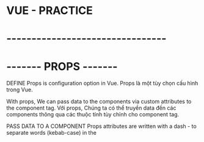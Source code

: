 # VUE - PRACTICE

# --------------------------------
# ------- PROPS -------
DEFINE
Props is configuration option in Vue.
Props là một tùy chọn cấu hình trong Vue.

With props, We can pass data to the components via custom attributes to the component tag.
Với props, Chúng ta có thể truyền data đến các components thông qua các thuộc tính tùy chỉnh cho component tag.

PASS DATA TO A COMPONENT
Props attributes are written with a dash - to separate words (kebab-case) in the <template> tag, 
Props attributes (Đạo cụ) được viết bằng dấu gạch ngang để phân tách các từ (kebab-case) trong <tempalte></tempalte> tag

RECEIVE DATA IN SIDE A COMPONENT
But kebab-case is not legal in JavaScript. So instead we need to write the attribute names as camelCase in JavaScript, and Vue understands this automatically!
Nhưng kebeb-case không đúng trong JavaScript. Vì vậy, thay vào đó chúng ta cần viết tên thuộc tính là camcelCase trong JavaScript, và Vue tự động hiểu.

BOOLEAN PROPS
We can achieve different functionality by passing props of different data types.
Chúng ta có thể đạt được các chức năng khác nhau bằng cách chuyển các props của các loại dữ liệu khác nhau

And we are able to define rules for how attributes are given when components are created from App.vue
Và chúng ta có thể định nghĩa các quy tắc về cách cung cấp các thuộc tính khi các components được tạo từ App.vue

To pass props with a data type different to String, we must write v-bind: in front of the attribute we want to pass
Để truyền props với kiểu dữ liệu khác string, chúng ta phải sử dụng v-bind: đằng trước thuộc tính chúng ta muốn truyền

PROPS INTERFACE

PROPS AS AN OBJECT
<!-- => props: {
    foodName: String,
    fooodDesc: String,
    isFavorite: Boolean
}, -->
With props defined in this way, other people can look inside FoodItem.vue and easily see what the component expects
Với cách định nghĩa props trên, thì người dùng khác có thể nhìn thấy bên trong file FoodItem.vue dữ liệu mong muốn của props

REQUIRED PROPS
To tell Vue that a prop is required we need to define the prop as an object. Let's make the prop 'foodName' required, like this:
<!-- props: {
    foodName: {
        type: String,
        required: true
    },
    foodDesc: String,
    isFavorite: Boolean
} -->

DEFAULT VALUE
We can set a default value for a prop
Let's create default value for the 'foodDesc' prop in the 'FoodItem' component, and then create such an item for rice without defining the 'foodDesc' prop
Khi định nghĩa giá trị cho một prop thì khi sử dụng component đó bên trong File cha nào đó thì không cần phải gọi nó ra
Chỉ gọi nó ra khi cần custome giá trị đó

PROPS VALIDATOR FUNCTION
We can also define a validator function that decides if the prop vvalue is valid or not.
Chúng ta có thể định nghĩa một hàm xác thực để quyết định xem giá trị prop có hợp lệ hay không

Such validator functions must return either true or false.
Các hàm xác thực như vật phải trả về đúng hoặc sai.

When the validator returns false, it means the prop value is invalid.
Khi trình xác nhận trả về false, điều đó có nghĩa là giá trị prop không hợp lệ.

An invalid prop value generates a warning in the browser console when we run our page in developer mode, and the warning is a useful hint to make sure the components are used as intended.
Giá trị prop không hợp lệ sẽ tạo ra cảnh báo trong console khi chúng ta chạy trang của mình ở chế độ của developer và cảnh báo là gợi ý hữu ích để đảm bảo các component được sử dụng như dự định.


MODIFY PROPS
When a component is created in the parent alement we are not allowed to chang the value of the prop recevied in the child element. 
So inside FoodItem.vue we cannot change the value of the 'isFavorite' prop we get from App.vue. The prop is read-only from the parent, which is App.vue in our case

Khi 1 component được tạo trong phần tử cha, chúng ta không được phép thay đổi giá trị của prop nhận được trong phần tử con.
Vì vậy bên trong FoodItem.Vue, chúng ta không thể thay đổi giá trị của prop 'isFavorite' mà chúng ta nhận được từ App.vue. Prop ở chế độ chỉ đọc từ parent, đó là App.vue trong trường hợp của chúng tôi

# --------------------------------



# --------------------------------
# ------- VUE - V-FOR - COMPONENTS -------

DEFINE
Components can be reused with v-for to generate many elements of the same kind
Components có thể được tái sử dụng với v-for để tạo ra nhiều element cùng loại

When generating elements with v-for from a component, it is also very helpful that props can be assigned dynamically based on values from an array.
Khi tạo các element bằng v-for từ 1 component, cũng rất hữu ích khi các props có thể được gán tự động dựa trên các giá trị từ một mảng

KEY - ATTRIBUTE
Khi dùng v-for để lặp các phần tử, Vue tái sử dụng các phần tử DOM để tối ưu hóa hiệu suất
Nếu mảng dữ liệu thay đổi, Vue có thể tái sử dụng các phần tử không đúng cách nếu không có thuộc tính 'key'
Key giúp Vue phân biệt các phần tử một cách chính xác bằng cách cung cấp một định danh duy nhất
# --------------------------------



# --------------------------------
# ------- VUE - $emit() - method -------

DEFINE
With built-in $emit() method in Vue we can create a custom event in the child component that can be captured in the parent element
Với phương thức $emit() tich hợp trong Vue, chúng ta có thể tạo 1 event tùy chỉnh trong các component con có thể được ghi lại trong component cha

Props are used to send data from the parent element to be child component, and $emit() is used to do the oposite: to pass information from the child component to the parent.
Props được sử dụng để gửi dữ liệu từ phần tử cha đến component con và $emit() được sử dụng để thực hiện điều ngược lại: Truyền thông tin từ component con đến component cha.

EMIT A CUSTOM EVENT
Cần gửi thông tin từ component cha và chúng tôi sử dụng $emit() để thực hiện điều đó

The EMITS OPTION
Tương tự như cách chúng ta khai báo props bên trong component con.
Chúng ta cũng có thể ghi lại ( ghi lại ở đây là có thể khai báo hoặc không ) các emits trong component bằng 'emits' option.
Việc ghi lại làm rõ ràng code hơn.

# --------------------------------


# --------------------------------
# ------- VUE FALLTHROUGH ATTRIBUTES -------
Khi bạn định nghĩa một component, bạn có thể truyền các thuộc tính không được định nghĩa rõ ràng trong props của component con.
Những thuộc tính này được gọi là "fallthrough attributes" và sẽ tự động được truyền từ component cha xuống các phần tử gốc trong template của component con.


Typical attributes được sử dụng để fall through are class, style and v-on (@)

# --------------------------------

# --------------------------------
# ------- SCOPED STYLING -------

DEFINE
Sử dụng scoped trong tag <style scroped></style>

# --------------------------------

# --------------------------------
# ------- LOCAL COMPONENTS -------

DEFINE
Components can be made to be local, meaning that they are only accessiable inside a specific *.vue file
Nghĩa là các component có thể được biến thành biến cục bộ, nghĩa là chúng chỉ có thể truy cập được bên trong một file *.vue cụ thể

GLOBAL COMPONENTS
Cách chúng ta đưa các component vào trong main.js, điều này giúp chúng ta có thể truy cập được bên trong <template></template> của tất cả cá tệp *.vue khác trong dự án đó.


LOCAL COMPONENTS
Chúng ta có thể đưa trực tiếp 1 component vào tag <script></script> thay vì đưa nó vào trong main.js
Kiểu trong component cần sử dụng 1 component khác thì ta có thể viết
<!-- <script>
    import CompOne from './components/ComOne.vue'

    export default {
        components: {
            'comp-one': CompOne
        }
    }
</script> -->

export default không yêu cầu sử dụng dấu ngoặc nhọn khi import và có thể đặt tên bất kì
export yêu cầu sử dụng dấu ngoặc nhọn và phải đúng tên hoặc tên được đổi.

# --------------------------------



# --------------------------------
# ------- VUE SLOTS -------

DEFINE
Slots là 1 tính năng mạnh mẽ trong Vue cho phép các component linh hoạt hơn và có thể tái sử dụng hơn.
=> Chúng ta sử dụng slots trong Vue để send content từ parent component vào <template></template> của child component
<!-- <template>
  <slot-comp>Hello World!</slot-comp>
</template> -->
<!-- Code trên trong parent component -->

=> Để nhận được Hello World bên trong component và hiển thị nó trong trang của chúng ta
=> Chúng ta cần sử dụng <slot></slot> bên trong component
=> Slot đóng vai trò giữ chỗ cho nội dung, do đó sau khi ứng dụng được xây dựng, slot sẽ được thay thế bằng nội dung được gửi tới nó

<!-- <template>
  <div>  
    <p>SlotComp.vue</p>
    <slot></slot> Nội dung component từ cha sẽ hiển thị ở đây
  </div>
</template> -->
<!-- Code trên trong child component -->


SLOTS AS CARDS
Slot cũng có thể được sử dụng để bao quanh các khối nội dung html động lớn hơn để có giao diện giống như card
<!-- <template>
  <h3>Slots in Vue</h3>  
  <p>We create card-like div boxes from the foods array.</p>
  <div id="wrapper">
    <slot-comp v-for="x in foods">
      <img v-bind:src="x.url">
      <h4>{{x.name}}</h4>
      <p>{{x.desc}}</p>
    </slot-comp>
  </div>
</template> -->
<!-- Code trên trong parent component -->


<!-- <template>
  <div> 
    <slot></slot>
  </div>
</template>

<script></script>

<style scoped>
  div {
    box-shadow: 0 4px 8px 0 rgba(0,0,0,0.2);
    border-radius: 10px;
    margin: 10px;
  }
</style> -->
<!-- Code trên trong child component -->

FALLBACK CONTENT (Nội dung dự phòng)
Nếu 1 component được tạo mà không có nội dung, chúng ta có thể có fallback content trong <slot></slot>
Kiểu như là vẫn là thẻ slot ở bên trong component con, nhưng lần này thẻ slot không giống mà là có giá trị
Nếu gọi sử dụng child component bên trong parent component mà chỉ ghi mỗi tên component đó ra thôi
Thì nó sẽ lấy nội dung trong thẻ slot của component con
Ngược lại nếu ghi nội dung trong lần gọi compoent con ở component cha thì nội dung bên trong component con mặc dịnh sẽ bị thay thế

# --------------------------------



# --------------------------------
# ------- VUE V-SLOT -------

DEFINE
Chúng ta cần v-slot directive để tham chiếu đến named slots ( Kiểu slot đã được đặt tên )
Named slots cho phép kiểm soát nhiều hơn vị trí đặt nội dung trong mẫu của component con
Linh hoạt hơn và có thể tái sử dụng
Nếu chỉ sử dụng slots mà không dùng v-slot với Named slot thì bên compoent con có bao nhiêu slot thì nó sẽ chỉ nhận 1 giá trị

V-SLOTS AND NAMED SLOTS ( Sử dụng với nhiều slot trong 1 component )
Nếu chúng ta có nhiều hơn 1 slot trong 1 component, nhưng muốn kiểm soát nội dung sẽ xuất hiện ở slot nào
Chúng ta cần đặt tên cho các vị trí đó và sử dụng v-slot để gửi nội dung đến đúng nơi

<!-- <h3>Component</h3>
<div>
  <slot name="topSlot"></slot>
</div>
<div>
  <slot name="bottomSlot"></slot>
</div> -->
<!-- Code trên trong child component -->


<!-- <h1>App.vue</h1>
<p>The component has two div tags with one slot in each.</p>
<slot-comp v-slot:bottomSlot>'Hello!'</slot-comp> -->
<!-- Code trên trong parent component -->

DEFAULT SLOTS
Nếu bạn có 1 slot không có name thì slot đó sẽ dược mặc định cho các component được đánh dấu là v-slot:default hoặc không được đánh gấu bằng v-slot
=> Kiểu như là nếu bên component con có 1 slot không được đặt tên thì khi gọi nó sang compoent cha.
Thì nội dung trong thẻ component con không định nghĩa tên hoặc có v-slot:default sẽ mặc định cho cái thằng Slot không có tên bên component con.


V-SLOT IN <TEMPLATE>
v-slot cũng có thể được sử dụng trong thẻ template để hướng các content lớn hơn đến một slot nhất định
<!-- <h1>App.vue</h1>
<p>The component has two div tags with one slot in each.</p>
<slot-comp>
  <template v-slot:bottomSlot>
    <h4>To the bottom slot!</h4>
    <p>This p tag and the h4 tag above are directed to the bottom slot with the v-slot directive used on the template tag.</p>
  </template>
  <p>This goes into the default slot</p>
</slot-comp> -->
<!-- Code trên trong parent component -->

<!-- <h3>Component</h3>
<div>
  <slot></slot>
</div>
<div>
  <slot name="bottomSlot"></slot>
</div> -->
<!-- Code trên trong child component -->
=> Chúng ta sử dụng thẻ template để hướng một số nội dung đến 1 slot nhất định vì thẻ template không được hiển thị, nó chỉ giữ chố cho nội dung

V-SLOT SHORTHAND #
Viết tắt của v-slot là #
<!-- <slot-comp v-slot:topSlot>'Hello!'</slot-comp> -->
Can be written as:
<!-- <slot-comp #topSlot>'Hello!'</slot-comp> -->


# --------------------------------


# --------------------------------
# ------- SCOPED SLOTS -------

DEFINE 
Scoped slot cung cấp dữ liệu cục bộ từ component con để component cha có thể chọn cách hiển thị dữ liệu đó

SEND DATA TO PARENT
Chúng ta sử dụng v-bind trong slot child component để gửi dữ liệu cục bộ đến component cha

VD: 
<!-- <template>
  <slot v-bind:lclData="data"></slot>
</template>

<script>
  export default {
    data() {
      return {
        data: 'This is local data'
      }
    }
  }
</script> -->

RECEIVE DATA FROM SCOPED SLOT
Dữ liệu cục bộ trong component con được gửi với v-bind, và nó có thể được nhận trong component cha với v-slot (#)
VD:
<!-- <slot-comp v-slot:"dataFromSlot">
  <h2>{{ dataFromSlot.lclData }}</h2>
</slot-comp> -->

SCOPED SLOT WITH AN ARRAY
Có thể gửi dữ liệu từ 1 array bằng cách dùng v-for, nhưng code trong App.vue về cơ bản là giống nhau

<!-- <template>
  <slot
    v-for="x in foods"
    :key="x"
    :foodName="x"
  ></slot>
</template>

<script>
  export default {
    data() {
      return {
        foods: ['Apple','Pizza','Rice','Fish','Cake']
      }
    }
  }
</script> -->
<!-- Code trên trong child component -->

<!-- <slot-comp v-slot="food">
  <h2>{{ food.foodName }}</h2>
</slot-comp> -->
<!-- Code trên trong parent component -->

STATIC DATA FROM A SCOPED SLOT
1 slot scoped cũng có thể gửi static data, Đó là dữ liệu không thuộc data property của Vue instance
Khi gửi statix data, chúng ta không sử dụng v-bind
Trong ví dụ bên dưới, chúng ta gửi 1 static text, và 1 text bound dymaically từ data instance.

<!-- <template>
  <slot
    staticText="This text is static"
    :dynamicText="text"
  ></slot>
</template>

<script>
  export default {
    data() {
      return {
        text: 'This text is from the data property'
      }
    }
  }
</script> -->
<!-- Code trên trong child component -->

<!-- <slot-comp v-slot="texts"> => Cái texts ở đây là do mình tùy chọn đặt tên.
  <h2>{{ texts.staticText }}</h2>
  <p>{{ texts.dynamicText }}</p>
</slot-comp> -->
<!-- Code trên trong parent component -->

NAMED SCOPED SLOTS
Tương tự như name bên v-slot
Alternatively, we can create the component one time, with two different "template" tags, each "template" tag referring to a different slot.

# --------------------------------


# --------------------------------
# ------- SCOPED SLOTS -------

DYNAMIC COMPONENTS
Có thể được sử dụng để lướt qua các trang trong trang của bạn, như các tab trong trình duyệt của bạn, bằng cách sử dụng 'is' attribute

THE COMPONENT TAG AND THE 'IS' ATTRIBUTE
Để tạo 1 dynamic component chúng ta sử dụng <component></component> để thể hiện active component.
'is' Attribute được gắn với một giá trị bằng v-bind, và chúng ta thay đổi giá trị đó thành tên của component mà chúng ta muốn active

<!-- <component :is="activeComp"></component> -->

<KeepAlive>
Nếu có bất kì thao tác nào ở các component khi ta chuyển đổi lại giữa các component nó sẽ bị reset lại ban đầu
Để giữ nguyên state (trạng thái), các thông tin đầu vào trước đó, khi bạn quay lại 1 component
Chúng ta sử dụng thẻ <KeepAlive></KeepAlive> xung quanh thẻ <component></component>

THE 'INCLUDE' AND 'EXCLUDE' attributes
Tất cả component bên trong <KeepAlive></KeepAlive> sẽ được giữ nguyên theo mặc định.
Nhưng chúng ta cũng có thể xác định chỉ một số component được duy trì bằng cách sử dụng 'include' hoặc 'exclude' trên <KeepAlive></KeepAlive>
Nếu sử dụng include hoặc exclude trên thẻ KeepAlive, chúng ta cũng cần đặt tên cho các thành phần bằng 'name' option trong component con
 <!-- <KeepAlive exclude="CompOne, CompTwo"> CompOne là option name được export default bên Component con CompOne
    <component :is="activeComp"></component>
  </KeepAlive> -->

THE 'MAX' ATTRIBUTE
Chúng ta sử dụng 'max' như một thuộc tính trong KeepAlive để giới hạn số lượng component mà trình duyệt cần nhớ trạng thái (state)
<!-- <KeepAlive :max="2"> -->
Ví dụ chúng ta chuyển đổi quá 2 component là nó sẽ quên state, nếu chúng ta chỉ chuyển qua lại 2 component trong 2 component thì nó vẫn giữ state

# --------------------------------


# --------------------------------
# ------- VUE TELEPORT -------
DEFINE
Thẻ Teleport được sử dụng để di chuyển content sang vị trí khác trong cấu trúc DOM

<TELEPORT> AND THE 'TO' ATTRIBUTE
Chuyển 1 vài conntent đến các vị trí khác trong cấu truc DOM
Chúng ta sử dụng tag Teleport xung quanh content và thuộc tính 'to' để xác định vị trí di chuyển nó
VD
<Teleport to="body">
  <p></p>
</Teleport>

SCRIPT AND STYLE Ò TELEPORTED ELEMENTS

Mặc dù một số nội dung được di chuyển ra khỏi component bằng thẻ Teleport.
Nhưng mã có liên quan bên trong thành phần đó trong thẻ script và style vẫn hoạt động đối với nội dung được di chuyển.
Cho dù bạn có dùng scoped ở trong component đó.

# --------------------------------


# --------------------------------
# ------- VUE HTTP REQUESTS -------

DEFINE
HTTP request là một phần giao tiếp giữa client và server
Client gửi 1 HTTP request đến server, server sẽ xử lý và trả về 1 HTTP response

THE FETCH METHOD
Để lấy data từ server trong Vue chúng ta có thể dùng Javascript Fetch() method.
Khi sử dụng fecth mà chúng ta không chỉ định bất kì một HTTP request method nào thì mặc định nó sẽ là GET.
Fetch() nhận một URL address là một đối số để nó biết lấy data từ đâu.

Một ví dụ cơ bản sử dụng Fetch method()
<!-- <template>
  <div>
    <button @click="fetchData">Fetch Data</button>
    <p v-if="data">{{ data }}</p>
  </div>
</template>

<script>
export default {
  data() {
    return {
      data: null,
    };
  },
  methods: {
    async fetchData() {
      const response = await fetch("file.txt");
      this.data = await response.text(); // Lấy data text từ file txt
    }
  }
};
</script> -->

Json() method đọc một response từ HTTP request và trả về một JavaScript Object
<!-- async fetchData() {
  const response = await fetch("bigLandMammals.json");
  this.data = await response.json();
} -->

DATA FROM API
HTTP REQUEST IN VUE WITH THE 'AXIOS' LIBRARY
Là một thư viện của JavaScript cho phép chúng ta thực hiện các yêu cầu HTTP
Tạo và Chạy nó trong dự án của chúng ta thì dùng: npm install axios

Ví dụ:
<!-- methods: {
  async fetchData() {      
    this.data = await axios.get("https://random-data-api.com/api/v2/users");
  }
} -->

# --------------------------------


# --------------------------------
# ------- VUE TEMPLATE REFS -------

DEFINE
Được sử dụng để chỉ các phần tử DOM cụ thể
Khi ref attribute được đặt vào 1 thẻ HTML, phần tử DOM thu được sẽ được thêm vào $refs object
Chúng ta có thể sử dụng ref attribute và $ref object trong Vue để thay thế cho getElementById() hoặc querySelector()

THE 'REF' ATTRIBUTE AND THE '$REFS' OBJECT
Thẻ html với ref attribute sẽ được thêm vào $refs object và có thể được tìm kiếm sau đó trong thẻ script

Ví dụ trực quan
<!-- <template>
  <h1>Example</h1>
  <p>Click the button to put "Hello!" as the text in the green p element.</p>
  <button @click="changeVal">Change Text</button>
  <p ref="pEl">This is the initial text</p>
</template>

<script>
  export default {
    methods: {
      changeVal() {
        this.$refs.pEl.innerHTML = "Hello!"; // Truy cập đối tượng pEl trong $refs object
      }
    }
  }
</script> -->

GET THE INPUT VALUE FROM '$refs'

Chúng ta có thể đi sâu hơn vào phần từ HTML được thêm vào $refs object để truy cập bất kỳ thuộc tính nào mà chúng ta muốn
Ví dụ bên dưới
<!-- <template>
  <h1>Example</h1>
  <p>Start writing inside the input element, and the text will be copied into the last paragraph by the use of the '$refs' object.</p>
  <input ref="inputEl" @input="getRefs" placeholder="Write something..">
  <p ref="pEl"></p>
</template>

<script>
  export default {
    methods: {
      getRefs() { 
        this.$refs.pEl.innerHTML = this.$refs.inputEl.value;
      }
    }
  };
</script> -->

'REF' WITH V-FOR
Với các thẻ HTML được tạo từ v-for, với ref attribute sẽ được thêm vào $refs object như một array
Ví dụ bên dưới
<!-- <template>
  <h1>Example</h1>
  <p>Click the button to reveal the 3rd list element stored as an array element in the $refs object.</p>
  <button @click="getValue">Get the 3rd list element</button><br>
  <ul>
    <li v-for="x in liTexts" ref="liEl">{{ x }}</li>
  </ul>
  <pre>{{ thirdEl }}</pre>
</template>

<script>
  export default {
    data() {
      return {
        thirdEl: ' ',
        liTexts: ['Apple','Banana','Kiwi','Tomato','Lichi']
      }
    },
    methods: {
      getValue() { 
        this.thirdEl = this.$refs.liEl[2].innerHTML;
        console.log("this.$refs.liEl = ",this.$refs.liEl);
      }
    }
  };
</script> -->

# --------------------------------


# --------------------------------
# ------- VUE Lifecycle Hooks -------

DEFINE
Là các giai đoạn nhất định trong vòng đời của 1 component nơi chúng ta có thể thêm code để thực hiện mọi việc

LIFECYCLE HOOKS
Mỗi khi 1 component đạt đến một giai đoạn (stage) mới trong vòng đời của nó, 1 function cụ thể sẽ chạy
Và chúng ta cso thể thêm code vào function đó
Những function như vậy được gọi là LIFECYCLE HOOKS, vì chúng ta có thể "nối" mã của mình vào giai đoạn (stage) đó.

Đây là tất cả các lifecycle hook mà 1 component có:

- 1. beforeCreate
- 2. created
- 3. beforeMount
- 4. mounted
- 5. beforeUpdate
- 6. updated
- 7. beforeUnmount
- 8. unmounted
- 9. errorCaptured
- 10. renderTracked
- 11. renderTriggered
- 12. activated
- 13. deactivated
- 14. serverPrefetch 

1. THE 'beforeCreate' HOOK
  => Xảy ra trước khi component được khởi tạo.
  => Vì vậy đây là trước khi Vue set up the component's data, computed properties, methods, and event listeners.
  => Có thể được sử dụng để thiết lập global event listner
  => Nhưng chúng ta nên TRÁNH cố gắng truy cập các elements thuộc về component LifeCycle Hook beforeCreate
  => Chẳng hạn như data, watcher and methods, bởi vì chúng chưa được tạo tại stage này.
  => Ngoài ra sẽ không có ý nghĩa gì khi cố gắng truy cập elements DOM từ beforeCreate lifecycle hook.
  => Vì chúng không được tạo cho đến khi component được mounted.

  Ví dụ bên dưới:
  <!-- <template>
    <h2>Component</h2>
    <p>This is the component</p>
    <p id="pResult">{{ text }}</p>
  </template>

  <script>
  export default {
    data() {
      return {
        text: '...'
      }
    },
    beforeCreate() {
      this.text = 'initial text'; // This line has no effect
      console.log("beforeCreate: The component is not created yet.");
    }
  }
  </script> -->

  <!-- <template>
    <h1>The 'beforeCreate' Lifecycle Hook</h1>
    <p>
      We can see the console.log() message from 'beforeCreate' lifecycle hook,
      but there is no effect from the text change we try to do to the Vue data property, because the Vue data property is not created yet.
    </p>
    <button @click="this.activeComp = !this.activeComp">Add/Remove Component</button>
    <div>
      <comp-one v-if="activeComp"></comp-one>
    </div>
  </template>

  <script>
  export default {
    data() {
      return {
        activeComp: false
      }
    }
  }
  </script> -->

2. THE 'created' HOOK
  => Xảy ra sau khi component được khởi tạo.
  => Vì vậy Vue đã set up the component data, computed properties, methods, and event listener
  => Chúng ta nên TRÁNH cố gắng truy cập các phần tử DOM từ created hook
  => Vì các phần tử DOM không thể truy cập được cho đến khi component đó được mounted
  => Created hook có thể được sử dụng để fetch data with HTTP requests
  => Hoặc thiết lập các giá trị dữ liệu ban đầu
  => Ví dụ bên dưới là việc sử dụng created hook để thực hiện việc data property TEXT được cấp 1 giá trị ban đầu

  <!-- <template>
    <h2>Component</h2>
    <p>This is the component</p>
    <p id="pResult">{{ text }}</p>
  </template>

  <script>
  export default {
    data() {
      return {
        text: '...'
      }
    },
    created() {
      this.text = 'initial text';
      console.log("created: The component just got created.");
    }
  }
  </script> -->

  <!-- <template>
    <h1>The 'created' Lifecycle Hook</h1>
    <p>We can see the console.log() message from 'created' lifecycle hook, and the text change we try to do to the Vue data property works, because the Vue data property is already created at this stage.</p>
    <button @click="this.activeComp = !this.activeComp">Add/Remove Component</button>
    <div>
      <comp-one v-if="activeComp"></comp-one>
    </div>
  </template>

  <script>
    export default {
      data() {
        return {
          activeComp: false
        }
      }
    }
  </script> -->

3. THE 'beforeMount' HOOK
  => Xảy ra ngay trước khi component is mounted, tức là ngay trước khi thành phần đó được thêm vào DOM
  => Chúng ta nên TRÁNH cố gắng truy cập các phần tử DOM từ beforeMount hook
  => Vì các phần tử DOM không thể truy cập được cho đến khi component đó được mounted
  => Ví dụ thì ở đây cũng tương tự như các hook ở trên.

4. THE 'mounted' HOOK
  => Ngay sau khi 1 component được thêm vào DOM, mount() method sẽ được gọi và chúng ta có thể thêm mã của mình vào stage (giai đoạn) đó.
  => Đây là cơ hội lần đầu tiên chúng ta phải làm những việc liên quan đến elements DOM thuộc về component
  => Kiểu ngay sau khi mount và render DOM ra thì nó thực hiện việc trong mounted hook luôn 
  => Điều này nó thể dẫn đến DOM chưa tải ra và thực hiện luôn hành động trong mounted hook

  Ví dụ cơ bản nhất cho việc dùng mounted hook
  <!-- <template>
    <h2>Form Component</h2>
    <p>When this component is added to the DOM tree, the mounted() function is called, and we put the cursor inside the input element.</p>
    <form @submit.prevent>
      <label>
        <p>
          Name: <br>
          <input type="text" ref="inpName">
        </p>
      </label>
      <label>
        <p>
          Age: <br>
          <input type="number">
        </p>
      </label>
      <button>Submit</button>
    </form>
    <p>(This form does not work, it is only here to show the mounted lifecycle hook.)</p>
  </template>

  <script>
    export default {
      mounted() {
        this.$refs.inpName.focus();
      }
    }
  </script> -->

5. THE 'beforeUpdate' HOOK
  => Được gọi bất cứ khi nào có thay đổi về data của component
  => Nhưng trước khi việc cập nhật được hiển thị trên màn hình. 
  => Việc beforeUpdate hook luôn xảy ra trước update hook.
  => Điều đặc biệt ở beforeUpdate là chúng ta có thể thực hiện các thay đổi với ứng dụng
  => Mà không cần kích hoạt bản cập nhật mới, vì vậy chúng ta tránh được vòng lặp vô hạn.
  => Đó là lý do không thực hiện các thay đổi đối với ứng dụng trong updated hook
  => Vì với hook đó, một vòng lặp vô hạn sẽ được tạo ra.

  Ví dụ:
  <!-- <template>
    <h1>The 'beforeUpdate' Lifecycle Hook</h1>
    <p>Whenever there is a change in our page, the application is 'updated' and the 'beforeUpdate' hook happens just before that.</p>
    <p>It is safe to modify our page in the 'beforeUpdate' hook like we do here, but if we modify our page in the 'updated' hook, we will generate an infinite loop.</p>
    <button @click="this.activeComp = !this.activeComp">Add/Remove Component</button>
    <div>
      <comp-one v-if="activeComp"></comp-one>
    </div>
    <ol ref="divLog"></ol>
  </template>

  <script>
    export default {
      data() {
        return {
          activeComp: true
        }
      },
      beforeUpdate() {
        this.$refs.divLog.innerHTML += "<li>beforeUpdate: This happened just before the 'updated' hook.</li>";
      }
    }
  </script> -->

6. THE 'updated' HOOK
  => Được gọi sau khi component đã cập nhật DOM

  Ví dụ minh họa: 
  <!-- <template>
    <h1>The 'updated' Lifecycle Hook</h1>
    <p>Whenever there is a change in our page, the application is updated and the updated() function is called. In this example we use console.log() in the updated() function that runs when our application is updated.</p>
    <button @click="this.activeComp = !this.activeComp">Add/Remove Component</button>
    <div>
      <comp-one v-if="activeComp"></comp-one>
    </div>
  </template>

  <script>
    export default {
      data() {
        return {
          activeComp: true
        }
      },
      updated() {
        console.log("The component is updated!");
      }
    }
  </script> -->

  => Chúng ta phải cẩn thận để không sửa đổi chính trang đó khi updated hook được gọi
  => Vì khi đó trang sẽ cập nhật lại, tạo ra một vòng lặp vô hạn

  Ví dụ minh họa:
  <!-- <template>
    <h1>The 'updated' Lifecycle Hook</h1>
    <p>Whenever there is a change in our page, the application is updated and the updated() function is called.</p>
    <p>The first change that causes the updated hook to be called is when we remove the component by clicking the button. When this happens, the update() function adds text to the last paragraph, which in turn updates the page again and again.</p>
    <button @click="this.activeComp = !this.activeComp">Add/Remove Component</button>
    <div>
      <comp-one v-if="activeComp"></comp-one>
    </div>
    <div>{{ text }}</div>
  </template>

  <script>
    export default {
      data() {
        return {
          activeComp: true,
          text: "Hello, "
        }
      },
      updated() {
        this.text += "hi, ";
      }
    }
  </script> -->

7. THE 'beforeUnmount' HOOK
  => Được gọi ngay trước khi 1 component bị xóa khỏi DOM

  Ví dụ minh họa bên dưới:
  <!-- <template>
    <h2>Component</h2>
    <p ref="pEl">Strawberries!</p>
  </template>
    
  <script>
  export default {
    beforeUnmount() {
      alert("beforeUnmount: The text inside the p-tag is: " + this.$refs.pEl.innerHTML);
    }
  }
  </script> -->

  <!-- <template>
    <h1>Lifecycle Hooks</h1>
    <button @click="this.activeComp = !this.activeComp">{{ btnText }}</button>
    <div>
      <comp-one v-if="activeComp"></comp-one>
    </div>
  </template>

  <script>
    export default {
      data() {
        return {
          activeComp: true
        }
      },
      computed: {
        btnText() {
          if(this.activeComp) {
            return 'Remove component'
          }
          else {
            return 'Add component'
          }
        }
      }
    }
  </script> -->



8. THE 'unmounted' HOOK
  => Được gọi sau khi một component bị xóa khỏi DOM
  => Được sử dụng để remove event listeners hoặc cancel timers hoặc intervals.
  => Khi 1 component được ngắt kết nối, unmounted() sẽ được gọi và chúng ta có thể thêm mã của mình vào.
  => Về cơ bản là ví dụ của nó có thể giống beforeUnmounted hook
  => Kiểu ngay sau khi xóa DOM trong 1 component thì nó thực hiện việc trong unmounted hook luôn 
  => Điều này nó thể dẫn đến DOM chưa tải lại và thực hiện luôn hành động trong unmounted hook

9. THE 'errorCaptured' HOOK
  => Được gọi khi có lỗi xảy ra ở component con, component cháu.
  => Được sử dụng để xử lý lỗi, ghi lại log hoặc hiển thị lỗi cho người dùng
  => Thông tin về lỗi cũng có thể được ghi lại dưới dang đối số cho errorCaptured hook
  => Các đối số đó là: lỗi, thành phần gây ra lỗi, loại nguồn lỗi
  => Ví dụ lỗi cơ bản khi không có ref tồn tại


  <!-- <template>
    <h2>Component</h2>
    <p>This is the component</p>
    <button @click="generateError">Generate Error</button>
  </template>

  <script>
    export default {
      methods: {
        generateError() {
          this.$refs.objEl.innerHTML = "hi";
        }
      }
    }
  </script> -->

  <!-- <template>
    <h1>The 'errorCaptured' Lifecycle Hook</h1>
    <p>Whenever there is an error in a child component, the errorCaptured() function is called on the parent.</p>
    <p>When the button inside the component is clicked, a method will run that tries to do changes to a $refs object that does not exist. This creates an error in the component that triggers the 'errorCaptured' lifecycle hook in the parent, and an alert box is displayed with information about the error.</p>
    <p>After clicking "Ok" in the alert box you can see the error in the browser console.</p>
    <div>
      <comp-one></comp-one>
    </div>
  </template>

  <script>
    export default {
      errorCaptured(error,compInst,errorInfo) {
        console.log("error: ", error);
        console.log("compInst: ", compInst);
        console.log("errorInfo: ", errorInfo);
      }
    }
  </script> -->

10. THE 'renderTracked' HOOK --- 11. THE 'renderTriggered' HOOK

  ==> A reactive component là component có thể thay đổi
  ==> A render function là một hàm do Vue compiled (biên soạn) để theo dõi các reactive component.
  ===> Khi một reactive component thay đổi, render function sẽ được kích hoạt và hiển thị lại ứng dụng ra màn hình.

  => renderTracked hook chạy khi chức năng render được đặt để theo dõi (track), hoặc giám sát (monitor) một reactive component (thành phần phản ứng).
  => renderTracked hook thường chạy khi reactive component được khởi tạo.

  => renderTriggered hook chạy khi reactive component được theo dõi đó thay đổi và do đó kích hoạt một new render để mà hình được cập nhật những thay đổi mới nhất.

  => Cả hai hook trên được dùng để debugging, và chỉ khả dụng (available) ở chế độ phát triển.


12 .THE 'activated' HOOK --- 13. THE 'deactivated' HOOK
  => Chỉ dành cho khi 1 reactive component được lưu trong cached (bộ nhớ đệm) được thêm vào hoặc xóa, chứ không phải DOM.
  => KeepAlive được sử dụng trong ví dụ bên dưới để cache (lưu trữ) dynamic component.

  Ví dụ bên dưới:
  <!-- <template>
    <h2>Component</h2>
    <p>Below is a log with every time the 'activated', 'deactivated', 'mounted' or 'unmounted' hooks run.</p>
    <ol ref="olEl"></ol>
    <p>You can also see when these hooks run in the console.</p>
  </template>
    
  <script>
    export default {
      mounted() {
        this.logHook("mounted");
      },
      unmounted() {
        this.logHook("unmounted");
      },
      activated() {
        this.logHook("activated");
      },
      deactivated() {
        this.logHook("deactivated");
      },
      methods: {
        logHook(hookName) {
          console.log(hookName);
          const liEl = document.createElement("li");
          liEl.innerHTML = hookName;
          this.$refs.olEl.appendChild(liEl);
        }
      }
    }
  </script> -->

  <!-- <template>
    <h1>The 'activated' and 'deactivated' Lifecycle Hooks</h1>
    <p>In this example for the 'activated' and 'deactivated' hooks we also see when and if the 'mounted' and 'unmounted' hooks are run.</p>
    <button @click="this.activeComp = !this.activeComp">Include component</button>
    <div>
      <KeepAlive>
        <comp-one v-if="activeComp"></comp-one>
      </KeepAlive>
    </div>
  </template>

  <script>
    export default {
      data() {
        return {
          activeComp: false
        }
      }
    }
  </script> -->

14. THE 'serverPrefetch' HOOK
  => Chỉ được gọi trong suốt quá trình server-side rendering (SSR).
  
# --------------------------------

# --------------------------------
# ------- VUE Provide/Inject -------

DEFINE
Provide/Inject in Vue được sử dụng để cung cấp dữ liệu từ 1 compoenent cho các component khác, đặc biệt trong các dự án lớn
Provide cung cấp dữ liệu cho các component khác.
Inject được sử dụng để lấy provied data (dữ liệu được cung cấp)
Provide/Inject là một cách chia sẻ data thay thế cho việc truyền dữ liệu bằng cách sử dụng props

Trong các dự án lớn, với các component trong các component, có thể khó sử dụng props để cung cấp dữ liệu từ App.vue cho 1 sub-component.
Vì nó yêu cầu phải xác định props trong mọi thành phần mà dữ liệu đi qua.

=> Nếu sử dụng provide/inject thay vì props, chúng ta chỉ cần xác định dữ liệu được cung cấp ở nơi nó được cung cấp 
và chúng ta chỉ cần xác định dữ liệu được chèn ở nơi nó được inject

Provide Data

Chúng ta sử dụng provide configuration option để cung cấp dữ liệu cho các component khác
VD: 
App.vue
<!-- <template>
  <h1>Food</h1>
  <div @click="this.activeComp = 'food-about'" class="divBtn">About</div>
  <div @click="this.activeComp = 'food-kinds'" class="divBtn">Kinds</div>
  <div id="divComp">
    <component :is="activeComp"></component>
  </div>
</template>

<script>
export default {
  data() {
    return {
      activeComp: 'food-about',
      foods: [
        { name: 'Pizza', imgUrl: '/img_pizza.svg' },
        { name: 'Apple', imgUrl: '/img_apple.svg' },
        { name: 'Cake', imgUrl: '/img_cake.svg' },
        { name: 'Fish', imgUrl: '/img_fish.svg' },
        { name: 'Rice', imgUrl: '/img_rice.svg' }
      ]
    }
  },
  provide() {
    return {
      foods: this.foods
    }
  }
}
</script> -->

In the code above, the 'foods' array is now provided so that it is available to be injected in other components in your project

Inject Data
=> Bây giờ mảng 'foods' được cung cấp bởi provide trong App.vue, chúng ta có thể đưa nó vào component FoodKinds.

Với mảng 'foods' được inject vào 'FoodKinds' component, chúng ta có thể sử dụng dữ liệu từ App.vue hiển thị loại foods khác trong component 'FoodKinds'

<!-- <template>
    <h2>Different Kinds of Food</h2>
    <p><mark>In this application, food data is provided in "App.vue", and injected in the "FoodKinds.vue" component so that it can be shown here:</mark></p>
    <div v-for="x in foods">
        <img :src="x.imgUrl">
        <p class="pName">{{ x.name }}</p>
    </div>
</template>

<script>
  export default {
    inject: ['foods']
  }
</script> -->

# --------------------------------


# --------------------------------
# ---------- VUE Routing ---------

DEFINE
Được sử dụng để điều hướng (navigate) trong ứng dụng Vue
Và nó xảy ra ở phía máy khách, mà không cần tải lại toàn bộ trang
Điều này mang lại trải nghiệm người dùng nhanh hơn.

Là một cách để điều hướng, giống như cách chúng ta sử dung dynamic components trước đó
Với routing chúng ta có thể sử dụng URL address để hướng bất kì ai đó đến một địa điểm cụ thể trong ứng dụng Vue của mình.


NAVIGATE USING A DYNAMIC COMPONENT

FROM DYNAMIC COMPONENT TO ROUTING
Chúng ta xây dựng SPAs (Single Page Applications) with Vue
=> Điều này có nghĩa là ứng dụng của chúng ta chỉ chứa 1 file *.html
=> Và có nghĩa là chúng ta không thể hướng con người đến file *.html khác để hiển thị nội dung khác trong page của chúng ta

INSTALL THE VUE ROUTER LIBRARY
npm install vue-router@4
Xong import { createRouter, createWebHistory } from 'vue-router'

File main.js
import AnimalCollection from './components/Route/AnimalCollection.vue'
import FoodItems from './components/Route/FoodItems.vue'

const router = createRouter({
    history: createWebHistory(),
    routes: [
        { path: '/animals', component: AnimalCollection },
        { path: '/foods', component: FoodItems }
    ]
});

const app = createApp(App);
app.use(router);

File App.vue
<!-- <div>
  <p>Choose what part of this page you want to see:</p>
  <router-link to="/animals">Animals</router-link>
  <router-link to="/foods">Food</router-link><br>
  <router-view></router-view>
</div> -->

# --------------------------------


# --------------------------------
# ---------- Vue Form Inputs ---------

# --------------------------------


# --------------------------------
# ---------- Vue Animations ---------

DEFINE
Hỗ trợ có component Transition cung cấp sẵn các class

Với 1 element trong component Transition được thêm vào, chúng ta có thể sử dụng 3 class sau để tạo animate Transition
  - v-enter-from
  - v-enter-active
  - v-enter-to

Với 1 element được xóa trong component Transition, chúng ta có thể sử dụng 3 class sau:
  - v-leave-from
  - v-leave-active
  - v-leave-to

THE TRANSITION 'name' PROP
Trong trường hợp bạn có một số component Transition, nhưng bạn muốn ít nhất một trong các component Transition có animation khác nhau.
Bạn cần có tên khác cho các component Transition để phân biệt chúng

Chúng ta có thể chọn tên của Transition component with name prop.
Và điều đó cũng thay đổi tên của các class, để chúng ta có thể đặt các quy tắc hoạt ảnh CSS khác nhau cho component đó
VD: 
<!-- <Transition name="swirl"> -->
If the transition name prop value is set to 'swirl', the automatically available classes will now start with 'swirl-' instead of 'v-'
  - swirl-enter-from
  - swirl-enter-active
  - swirl-enter-to
  - swirl-leave-from
  - swirl-leave-active
  - swirl-leave-to


JAVASCRIPT TRANSITION HOOKS
Mỗi class transition như vừa đề cập đều tương ứng với 1 event mà chúng ta có thể nối vào để chạy 1 mã script

v-enter-from	   before-enter: Trước khi thêm
v-enter-active	 enter: Thêm
v-enter-to	     after-enter: Sau khi thêm
                 enter-cancelled: Hủy thêm
v-leave-from	   before-leave: Trước khi xóa
v-leave-active	 leave: Xóa
v-leave-to	     after-leave: Sau khi xóa
                 leave-cancelled (v-show only): Hủy xóa (chỉ hoạt động với v-show)

Ví dụ:
<!-- <template>
  <h1>JavaScript Transition Hooks</h1>
  <p>This code hooks into "after-enter" so that after the initial animation is done, a method runs that displays a red div.</p>
  <button @click="pVisible=true">Create p-tag!</button><br>
  <Transition @after-enter="onAfterEnter">
    <p v-show="pVisible" id="p1">Hello World!</p>
  </Transition>
  <br>
  <div v-show="divVisible">This appears after the "enter-active" phase of the transition.</div>
</template>

<script>
  export default {
    data() {
      return {
        pVisible: false,
        divVisible: false
      }
    },
    methods: {
      onAfterEnter() {
        this.divVisible = true;
      }
    }
  }
</script>

<style scoped>
  .v-enter-active {
    animation: swirlAdded 1s;
  }
  @keyframes swirlAdded {
    from {
      opacity: 0;
      rotate: 0;
      scale: 0.1;
    }
    to {
      opacity: 1;
      rotate: 360deg;
      scale: 1;
    }
  }
  #p1, div {
    display: inline-block;
    padding: 10px;
    border: dashed black 1px;
  }
  #p1 {
    background-color: lightgreen;
  }
  div {
    background-color: lightcoral;
  }
</style> -->

THE 'appear' PROP
Nếu bạn có 1 element, bạn muốn animate khi page loads, chúng ta cần sử dụng appear prop trên Transition component
<!-- <Transition appear>
  ...
</Transition> -->

In this example, the appear prop starts an animation when the page load for the first time

TRANSITION BETWEEN ELEMENTS
Transition component cũng có thể dược sử dụng để chuyển đổi giữa một số phần tử.
Miễn là chúng ta đảm bảo rằng mỗi lần chỉ có 1 phần tử được hiển thị bằng cách sử dụng v-if, v-else-if
Ví dụ:
<!-- <template>
  <h1>Transition Between Elements</h1>
  <p>Click the button to get a new image.</p>
  <p>The new image is added before the previous is removed. We will fix this in the next example with mode="out-in".</p>
  <button @click="newImg">Next image</button><br>
  <Transition>
    <img src="/img_pizza.svg" v-if="imgActive === 'pizza'">
    <img src="/img_apple.svg" v-else-if="imgActive === 'apple'">
    <img src="/img_cake.svg" v-else-if="imgActive === 'cake'">
    <img src="/img_fish.svg" v-else-if="imgActive === 'fish'">
    <img src="/img_rice.svg" v-else-if="imgActive === 'rice'">
  </Transition>
</template>

<script>
export default {
  data() {
    return {
      imgActive: 'pizza',
      imgs: ['pizza', 'apple', 'cake', 'fish', 'rice'],
      indexNbr: 0
    }
  },
  methods: {
    newImg() {
      this.indexNbr++;
      if(this.indexNbr >= this.imgs.length) {
        this.indexNbr = 0;
      }
      this.imgActive = this.imgs[this.indexNbr];
    }
  }
}
</script>

<style>
  .v-enter-active {
    animation: swirlAdded 1s;
  }
  .v-leave-active {
    animation: swirlAdded 1s reverse;
  }
  @keyframes swirlAdded {
    from {
      opacity: 0;
      rotate: 0;
      scale: 0.1;
    }
    to {
      opacity: 1;
      rotate: 360deg;
      scale: 1;
    }
  }
  img {
    width: 100px;
    margin: 20px;
  }
  img:hover {
    cursor: pointer;
  }
</style> -->

mode="out-in"
Chúng ta sử dụng mode="out-in" trên component Transition để việc loại bỏ một phần tử được hoàn tất trước khi phần tử tiếp theo được thêm vào.
Ví dụ:
<!-- <template>
  <h1>mode="out-in"</h1>
  <p>Click the button to get a new image.</p>
  <p>With mode="out-in", the next image is not added until the current image is removed. Another difference from the previous example, is that here we use computed prop instead of a method.</p>
  <button @click="indexNbr++">Next image</button><br>
  <Transition mode="out-in">
    <img src="/img_pizza.svg" v-if="imgActive === 'pizza'">
    <img src="/img_apple.svg" v-else-if="imgActive === 'apple'">
    <img src="/img_cake.svg" v-else-if="imgActive === 'cake'">
    <img src="/img_fish.svg" v-else-if="imgActive === 'fish'">
    <img src="/img_rice.svg" v-else-if="imgActive === 'rice'">
  </Transition>
</template>

<script>
export default {
  data() {
    return {
      imgs: ['pizza', 'apple', 'cake', 'fish', 'rice'],
      indexNbr: 0
    }
  },
  computed: {
    imgActive() {
      if(this.indexNbr >= this.imgs.length) {
        this.indexNbr = 0;
      }
      return this.imgs[this.indexNbr];
    }
  }
}
</script>

<style>
  .v-enter-active {
    animation: swirlAdded 0.7s;
  }
  .v-leave-active {
    animation: swirlAdded 0.7s reverse;
  }
  @keyframes swirlAdded {
    from {
      opacity: 0;
      rotate: 0;
      scale: 0.1;
    }
    to {
      opacity: 1;
      rotate: 360deg;
      scale: 1;
    }
  }
  img {
    width: 100px;
    margin: 20px;
  }
  img:hover {
    cursor: pointer;
  }
</style> -->

TRANSITION WITH DYNAMIC COMPONENTS

Chúng ta có thể sử dụng Transition component to animate switching between dynamic components:
Ví dụ bên dưới:
<!-- <template>
  <h1>Transition with Dynamic Components</h1>
  <p>The Transition component wraps around the dynamic component so that the switching can be animated.</p>
  <button @click="toggleValue = !toggleValue">Switch component</button>
  <Transition mode="out-in">
    <component :is="activeComp"></component>
  </Transition>
</template>

<script>
  export default {
    data () {
      return {
        toggleValue: true
      }
    },
    computed: {
      activeComp() {
        if(this.toggleValue) {
          return 'comp-one'
        }
        else {
          return 'comp-two'
        }
      }
    }
  }
</script>

<style>
  .v-enter-active {
    animation: slideIn 0.5s;
  }
  @keyframes slideIn {
    from {
      translate: -200px 0;
      opacity: 0;
    }
    to {
      translate: 0 0;
      opacity: 1;
    }
  }
  .v-leave-active {
    animation: slideOut 0.5s;
  }
  @keyframes slideOut {
    from {
      translate: 0 0;
      opacity: 1;
    }
    to {
      translate: 200px 0;
      opacity: 0;
    }
  }
  #app {
    width: 350px;
    margin: 10px;
  }
  #app > div {
    border: solid black 2px;
    padding: 10px;
    margin-top: 10px;
  }
</style> -->

# --------------------------------
